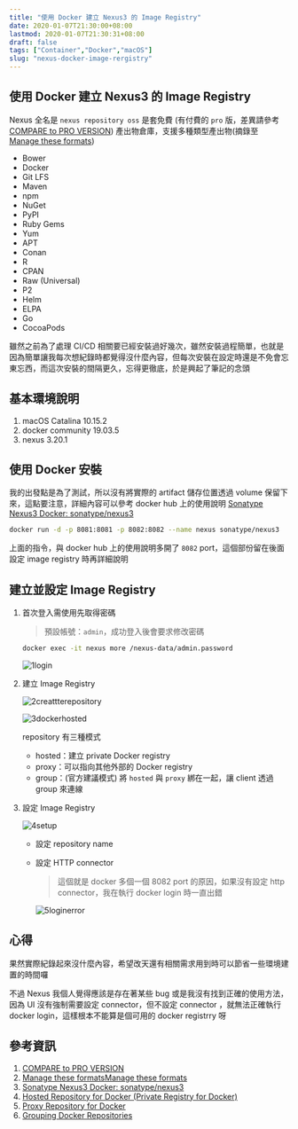 ```yaml
---
title: "使用 Docker 建立 Nexus3 的 Image Registry"
date: 2020-01-07T21:30:00+08:00
lastmod: 2020-01-07T21:30:31+08:00
draft: false
tags: ["Container","Docker","macOS"]
slug: "nexus-docker-image-rergistry"
---
```


## 使用 Docker 建立 Nexus3 的 Image Registry

Nexus 全名是 `nexus repository oss` 是套免費 (有付費的 `pro` 版，差異請參考 [COMPARE to PRO VERSION](https://sonatype.drift.click/oss-vs-pro)) 產出物倉庫，支援多種類型產出物(摘錄至 [Manage these formats](https://www.sonatype.com/download-oss-sonatype))

- Bower
- Docker
- Git LFS
- Maven
- npm
- NuGet
- PyPI
- Ruby Gems
- Yum
- APT
- Conan
- R
- CPAN
- Raw (Universal)
- P2
- Helm
- ELPA
- Go
- CocoaPods

雖然之前為了處理 CI/CD 相關要已經安裝過好幾次，雖然安裝過程簡單，也就是因為簡單讓我每次想紀錄時都覺得沒什麼內容，但每次安裝在設定時還是不免會忘東忘西，而這次安裝的間隔更久，忘得更徹底，於是興起了筆記的念頭

## 基本環境說明

1. macOS Catalina 10.15.2
2. docker community 19.03.5
3. nexus 3.20.1

## 使用 Docker 安裝

我的出發點是為了測試，所以沒有將實際的 artifact 儲存位置透過 volume 保留下來，這點要注意，詳細內容可以參考 docker hub 上的使用說明 [Sonatype Nexus3 Docker: sonatype/nexus3](https://hub.docker.com/r/sonatype/nexus3/)

```bash
docker run -d -p 8081:8081 -p 8082:8082 --name nexus sonatype/nexus3
```

上面的指令，與 docker hub 上的使用說明多開了 `8082` port，這個部份留在後面設定 image registry 時再詳細說明

## 建立並設定 Image Registry

1. 首次登入需使用先取得密碼

    > 預設帳號：`admin`，成功登入後會要求修改密碼

    ```bash
    docker exec -it nexus more /nexus-data/admin.password
    ```

    ![1login](https://user-images.githubusercontent.com/3851540/71873590-89fb8000-315a-11ea-8b32-9759bee4ff98.png)

2. 建立 Image Registry

    ![2creattterepository](https://user-images.githubusercontent.com/3851540/71873592-8a941680-315a-11ea-9b03-9e66db8afffd.png)

    ![3dockerhosted](https://user-images.githubusercontent.com/3851540/71873593-8a941680-315a-11ea-8aac-f531ba802d53.png)

    repository 有三種模式

    - hosted：建立 private Docker registry
    - proxy：可以指向其他外部的 Docker registry
    - group：(官方建議模式) 將 `hosted` 與 `proxy` 綁在一起，讓 client 透過 group 來連線

3. 設定 Image Registry

    ![4setup](https://user-images.githubusercontent.com/3851540/71873595-8a941680-315a-11ea-8746-3af94c610ecc.png)

    - 設定 repository name
    - 設定 HTTP connector

        > 這個就是 docker 多個一個 8082 port 的原因，如果沒有設定 http connector，我在執行 docker login 時一直出錯

        ![5loginerror](https://user-images.githubusercontent.com/3851540/71873597-8b2cad00-315a-11ea-873b-22a0a80b0e83.png)

## 心得

果然實際紀錄起來沒什麼內容，希望改天還有相關需求用到時可以節省一些環境建置的時間囉

不過 Nexus 我個人覺得應該是存在著某些 bug 或是我沒有找到正確的使用方法，因為 UI 沒有強制需要設定 connector，但不設定 connector ，就無法正確執行 docker login，這樣根本不能算是個可用的 docker registrry 呀

## 參考資訊

1. [COMPARE to PRO VERSION](https://sonatype.drift.click/oss-vs-pro)
2. [Manage these formats](https://www.sonatype.com/download-oss-sonatype)[Manage these formats](https://www.sonatype.com/download-oss-sonatype)
3. [Sonatype Nexus3 Docker: sonatype/nexus3](https://hub.docker.com/r/sonatype/nexus3/)
4. [Hosted Repository for Docker (Private Registry for Docker)](https://help.sonatype.com/repomanager3/formats/docker-registry/hosted-repository-for-docker-%28private-registry-for-docker%29?_ga=2.70488336.1037933046.1578291838-2065980777.1578291838)
5. [Proxy Repository for Docker](https://help.sonatype.com/repomanager3/formats/docker-registry/proxy-repository-for-docker)
6. [Grouping Docker Repositories](https://help.sonatype.com/repomanager3/formats/docker-registry/grouping-docker-repositories)
